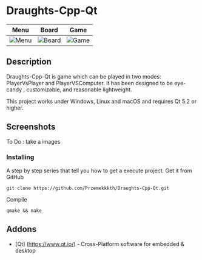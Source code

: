 # Draughts-Cpp-Qt
|Menu|Board|Game|
|---|---|---|
|![Menu](https://user-images.githubusercontent.com/28188300/50330057-19a3a180-04fa-11e9-955e-dbe74890ba6d.gif)|![Board](https://user-images.githubusercontent.com/28188300/50330057-19a3a180-04fa-11e9-955e-dbe74890ba6d.gif)|![Game](https://user-images.githubusercontent.com/28188300/50330057-19a3a180-04fa-11e9-955e-dbe74890ba6d.gif)|
## Description
Draughts-Cpp-Qt is game which can be played in two modes: PlayerVsPlayer and PlayerVSComputer. It has been designed to be eye-candy
, customizable, and reasonable lightweight.

This project works under Windows, Linux and macOS and requires Qt 5.2 or higher.
## Screenshots
To Do : take a images 
### Installing
A step by step series  that tell you how to get a execute project.
Get it from GitHub
```
git clone https://github.com/Przemekkkth/Draughts-Cpp-Qt.git
```
Compile
```
qmake && make
```
## Addons
* [Qt] (https://www.qt.io/) - Cross-Platform software for embedded & desktop
